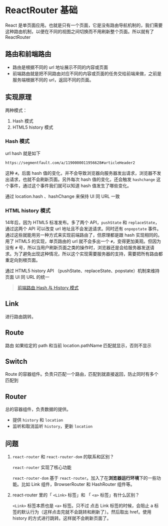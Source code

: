 # ReactRouter 基础

React 是单页面应用。也就是只有一个页面，它是没有路由导航机制的，我们需要这种路由机制，以便在不同的视图之间切换而不用刷新整个页面。所以就有了 ReactRouter



## 路由和前端路由

* 路由是根据不同的 url 地址展示不同的内容或页面
* 前端路由就是把不同路由对应不同的内容或页面的任务交给前端来做，之前是服务端根据不同的 url，返回不同的页面。



## 实现原理

两种模式：

1. Hash 模式
2. HTML5 history 模式 



### Hash 模式

url hash 就是如下

```html
https://segmentfault.com/a/1190000011956628#articleHeader2
```

这种 `#`。后面 hash 值的变化，并不会导致浏览器向服务器发出请求，浏览器不发出请求，也就不会刷新页面。另外每次 hash 值的变化，还会触发 `hashchange` 这个事件，通过这个事件我们就可以知道 hash 值发生了哪些变化。

通过 location.hash 、hashChange 来保持 UI 同 URL 一致



### HTML history 模式

14年后，因为 HTML5 标准发布。多了两个 API，`pushState` 和 `replaceState`，通过这两个 API 可以改变 url 地址且不会发送请求。同时还有 `onpopstate` 事件。通过这些就能用另一种方式来实现前端路由了，但原理都是跟 hash 实现相同的。用了 HTML5 的实现，单页路由的 url 就不会多出一个 `#`，变得更加美观。但因为没有 `#` 号，所以当用户刷新页面之类的操作时，浏览器还是会给服务器发送请求。为了避免出现这种情况，所以这个实现需要服务器的支持，需要把所有路由都重定向到根页面。

通过 HTML5 history API （pushState、replaceState、popstate）机制来维持页面 UI 同 URL 的统一



> [前端路由 Hash 与 History 模式](https://segmentfault.com/a/1190000020888923)


## Link

进行路由跳转。



## Route

路由
如果给定的 path 和当前 location.pathName 匹配就显示，否则不显示



## Switch

Route 的容器组件。负责只匹配一个路由，匹配到就直接返回，防止同时有多个匹配到



## Router

总的容器组件，负责数据的提供。
* 提供 `history` 和 `location`
* 监听和取消监听 `history`，更新 `location`





## 问题

1. `react-router` 和 `react-router-dom` 的联系和区别？

   `react-router` 实现了核心功能

   `react-router-dom` 基于 `react-router`。加入了在**浏览器运行环境**下的一些功能。比如 Link 组件，BrowserRouter 和 HashRouter 组件等。

2. react-router 里的「 `<Link>` 标签」和 「 `<a>` 标签」有什么区别？

   `<Link>` 标签本质也是 `<a>` 标签。只不过 点击 Link 标签的时候，会阻止 a 标签的默认行为（这样点击完就不会跳转和刷新了）。然后取出 href。使用 history 的方式进行跳转。这样就不会刷新页面了。



